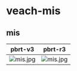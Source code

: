 # veach-mis
## mis
|pbrt-v3|pbrt-r3|
|---|---|
|![mis.jpg](../v3/veach-mis/mis.jpg)|![mis.jpg](../r3/veach-mis/mis.jpg)|
